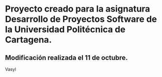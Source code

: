 # Proyecto creado para la asignatura Desarrollo de Proyectos Software de la Universidad Politécnica de Cartagena.

## Modificación realizada el 11 de octubre.
Vasyl
